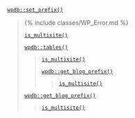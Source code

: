 <p><code><a href="https://developer.wordpress.org/reference/classes/wpdb/set_prefix/">wpdb::set_prefix()</a></code></p>

<blockquote>

{% include classes/WP_Error.md %}
 
 [`is_multisite()`](https://developer.wordpress.org/reference/functions/is_multisite/)
 
 [`wpdb::tables()`](https://developer.wordpress.org/reference/classes/wpdb/tables/)
 
> [`is_multisite()`](https://developer.wordpress.org/reference/functions/is_multisite/)
> 
> [`wpdb::get_blog_prefix()`](https://developer.wordpress.org/reference/classes/wpdb/get_blog_prefix/)
> 
>> [`is_multisite()`](https://developer.wordpress.org/reference/functions/is_multisite/)
 
 [`wpdb::get_blog_prefix()`](https://developer.wordpress.org/reference/classes/wpdb/get_blog_prefix/)
 
> [`is_multisite()`](https://developer.wordpress.org/reference/functions/is_multisite/)

</blockquote>